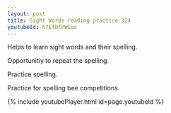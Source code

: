 ```yaml
---
layout: post
title: Sight Words reading practice 324
youtubeId: h7EfbfPWGas
---
```

 
 
Helps to learn sight words and their spelling.

Opportunitiy to repeat the spelling. 

Practice spelling. 
 
Practice for spelling bee competitions. 
 
{% include youtubePlayer.html id=page.youtubeId %}
 
 
